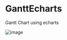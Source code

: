 # GanttEcharts
Gantt Chart using echarts

![image](https://user-images.githubusercontent.com/1164677/111002225-cd0b4180-8363-11eb-874b-99f3220a4652.png)

